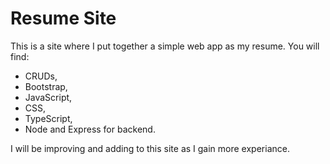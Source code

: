 # Resume Site

This is a site where I put together a simple web app as my resume. 
You will find: 
- CRUDs, 
- Bootstrap,
- JavaScript,
- CSS,
- TypeScript,
- Node and Express for backend.

I will be improving and adding to this site as I gain more experiance.
